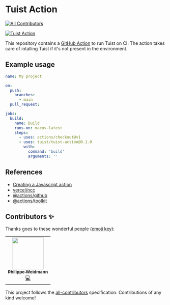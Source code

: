 # Tuist Action

<!-- ALL-CONTRIBUTORS-BADGE:START - Do not remove or modify this section -->

[![All Contributors](https://img.shields.io/badge/all_contributors-1-orange.svg?style=flat-square)](#contributors-)

<!-- ALL-CONTRIBUTORS-BADGE:END -->

[![Tuist Action](https://github.com/tuist/tuist-action/actions/workflows/tuist-action.yml/badge.svg)](https://github.com/tuist/tuist-action/actions/workflows/tuist-action.yml)

This repository contains a [GitHub Action](https://github.com/features/actions) to run Tuist on CI. The action takes care of intalling Tuist if it's not present in the environment.

## Example usage

```yaml
name: My project

on:
  push:
    branches:
      - main
  pull_request:

jobs:
  build:
    name: Build
    runs-on: macos-latest
    steps:
      - uses: actions/checkout@v1
      - uses: tuist/tuist-action@0.1.0
        with:
          command: 'build'
          arguments: ''
```

## References

- [Creating a Javascript action](https://docs.github.com/en/actions/creating-actions/creating-a-javascript-action)
- [vercel/ncc](https://github.com/vercel/ncc)
- [@actions/github](https://github.com/actions/toolkit/tree/main/packages/github)
- [@actions/toolkit](https://github.com/actions/toolkit/tree/main/packages/core)

## Contributors ✨

Thanks goes to these wonderful people ([emoji key](https://allcontributors.org/docs/en/emoji-key)):

<!-- ALL-CONTRIBUTORS-LIST:START - Do not remove or modify this section -->
<!-- prettier-ignore-start -->
<!-- markdownlint-disable -->
<table>
  <tr>
    <td align="center"><a href="https://github.com/PhilippeWeidmann"><img src="https://avatars.githubusercontent.com/u/5843044?v=4?s=100" width="100px;" alt=""/><br /><sub><b>Philippe Weidmann</b></sub></a><br /><a href="https://github.com/tuist/tuist-action/commits?author=PhilippeWeidmann" title="Code">💻</a></td>
  </tr>
</table>

<!-- markdownlint-restore -->
<!-- prettier-ignore-end -->

<!-- ALL-CONTRIBUTORS-LIST:END -->

This project follows the [all-contributors](https://github.com/all-contributors/all-contributors) specification. Contributions of any kind welcome!
